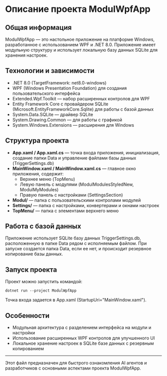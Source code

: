 # Описание проекта ModulWpfApp

## Общая информация
ModulWpfApp — это настольное приложение на платформе Windows, разработанное с использованием WPF и .NET 8.0. Приложение имеет модульную структуру и использует локальную базу данных SQLite для хранения настроек.

## Технологии и зависимости
- .NET 8.0 (TargetFramework: net8.0-windows)
- WPF (Windows Presentation Foundation) для создания пользовательского интерфейса
- Extended.Wpf.Toolkit — набор расширенных контролов для WPF
- Entity Framework Core с провайдером SQLite (Microsoft.EntityFrameworkCore.Sqlite) для работы с базой данных
- System.Data.SQLite — драйвер SQLite
- System.Drawing.Common — для работы с графикой
- System.Windows.Extensions — расширения для Windows

## Структура проекта
- **App.xaml / App.xaml.cs** — точка входа приложения, инициализация, создание папки Data и управление файлами базы данных (TriggerSettings.db)
- **MainWindow.xaml / MainWindow.xaml.cs** — главное окно приложения, содержит:
  - Верхнее меню (TopMenu)
  - Левую панель с модулями (ModulModulesStyledNew, ModulMyModules)
  - Правую панель с настройками (SettingsSection)
- **Modul/** — папка с пользовательскими контролами модулей
- **Settings/** — папка с настройками, конвертерами и окнами настроек
- **TopMenu/** — папка с элементами верхнего меню

## Работа с базой данных
Приложение использует SQLite базу данных TriggerSettings.db, расположенную в папке Data рядом с исполняемым файлом. При запуске создается папка Data, если ее нет, и происходит резервное копирование базы данных.

## Запуск проекта
Проект можно запустить командой:
```
dotnet run --project ModulWpfApp
```
Точка входа задается в App.xaml (StartupUri="MainWindow.xaml").

## Особенности
- Модульная архитектура с разделением интерфейса на модули и настройки
- Использование расширенных WPF контролов для улучшенного UI
- Локальное хранение настроек в SQLite базе данных с резервным копированием

---

Этот файл предназначен для быстрого ознакомления AI агентов и разработчиков с основными аспектами проекта ModulWpfApp.
